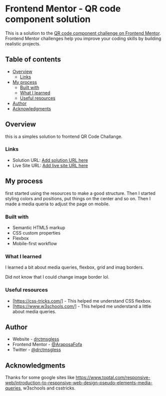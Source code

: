 # Frontend Mentor - QR code component solution

This is a solution to the [QR code component challenge on Frontend Mentor](https://www.frontendmentor.io/challenges/qr-code-component-iux_sIO_H). Frontend Mentor challenges help you improve your coding skills by building realistic projects. 

## Table of contents

- [Overview](#overview)
  - [Links](#links)
- [My process](#my-process)
  - [Built with](#built-with)
  - [What I learned](#what-i-learned)
  - [Useful resources](#useful-resources)
- [Author](#author)
- [Acknowledgments](#acknowledgments)

## Overview

this is a simples solution to frontend QR Code Challange.

### Links

- Solution URL: [Add solution URL here](https://your-solution-url.com)
- Live Site URL: [Add live site URL here](https://your-live-site-url.com)

## My process

first started using the resources to make a good structure. Then I started styling colors and positions, put things on the center and so on.
Then I made a media queria to adjust the page on mobile.

### Built with

- Semantic HTML5 markup
- CSS custom properties
- Flexbox
- Mobile-first workflow

### What I learned

I learned a bit about media queries, flexbox, grid and imag borders.

Did not know that I could change image border lol.

### Useful resources

- [https://css-tricks.com/] - This helped me understand CSS flexbox.
- [https://www.w3schools.com/] - This helped me understand a little about media queries.


## Author

- Website - [drctmsgless](https://www.lcb.blog.br)
- Frontend Mentor - [@AraposaFofa](https://www.frontendmentor.io/profile/AraposaFofa)
- Twitter - [@drctmsgless](https://www.twitter.com/drctmsgless)

## Acknowledgments

Thanks for some google sites like https://www.toptal.com/responsive-web/introduction-to-responsive-web-design-pseudo-elements-media-queries, w3schools and csstricks.
